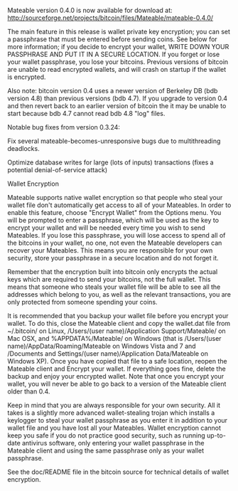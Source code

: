 Mateable version 0.4.0 is now available for download at:
http://sourceforge.net/projects/bitcoin/files/Mateable/mateable-0.4.0/

The main feature in this release is wallet private key encryption;
you can set a passphrase that must be entered before sending coins.
See below for more information; if you decide to encrypt your wallet,
WRITE DOWN YOUR PASSPHRASE AND PUT IT IN A SECURE LOCATION. If you
forget or lose your wallet passphrase, you lose your bitcoins.
Previous versions of bitcoin are unable to read encrypted wallets,
and will crash on startup if the wallet is encrypted.

Also note: bitcoin version 0.4 uses a newer version of Berkeley DB
(bdb version 4.8) than previous versions (bdb 4.7). If you upgrade
to version 0.4 and then revert back to an earlier version of bitcoin
the it may be unable to start because bdb 4.7 cannot read bdb 4.8
"log" files.


Notable bug fixes from version 0.3.24:

Fix several mateable-becomes-unresponsive bugs due to multithreading
deadlocks.

Optimize database writes for large (lots of inputs) transactions
(fixes a potential denial-of-service attack)


Wallet Encryption

Mateable supports native wallet encryption so that people who steal your
wallet file don't automatically get access to all of your Mateables.
In order to enable this feature, choose "Encrypt Wallet" from the
Options menu.  You will be prompted to enter a passphrase, which
will be used as the key to encrypt your wallet and will be needed
every time you wish to send Mateables.  If you lose this passphrase,
you will lose access to spend all of the bitcoins in your wallet,
no one, not even the Mateable developers can recover your Mateables.
This means you are responsible for your own security, store your
passphrase in a secure location and do not forget it.

Remember that the encryption built into bitcoin only encrypts the
actual keys which are required to send your bitcoins, not the full
wallet.  This means that someone who steals your wallet file will
be able to see all the addresses which belong to you, as well as the
relevant transactions, you are only protected from someone spending
your coins.

It is recommended that you backup your wallet file before you
encrypt your wallet.  To do this, close the Mateable client and
copy the wallet.dat file from ~/.bitcoin/ on Linux, /Users/(user
name)/Application Support/Mateable/ on Mac OSX, and %APPDATA%/Mateable/
on Windows (that is /Users/(user name)/AppData/Roaming/Mateable on
Windows Vista and 7 and /Documents and Settings/(user name)/Application
Data/Mateable on Windows XP).  Once you have copied that file to a
safe location, reopen the Mateable client and Encrypt your wallet.
If everything goes fine, delete the backup and enjoy your encrypted
wallet.  Note that once you encrypt your wallet, you will never be
able to go back to a version of the Mateable client older than 0.4.

Keep in mind that you are always responsible for your own security.
All it takes is a slightly more advanced wallet-stealing trojan which
installs a keylogger to steal your wallet passphrase as you enter it
in addition to your wallet file and you have lost all your Mateables.
Wallet encryption cannot keep you safe if you do not practice
good security, such as running up-to-date antivirus software, only
entering your wallet passphrase in the Mateable client and using the
same passphrase only as your wallet passphrase.

See the doc/README file in the bitcoin source for technical details
of wallet encryption.
